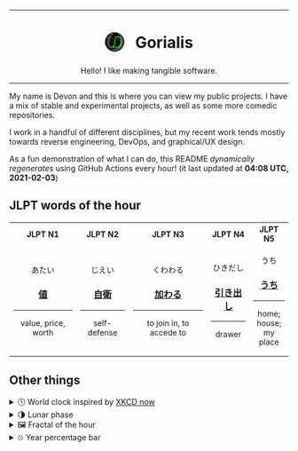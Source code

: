 ***

<h1 align="center">
<sub>
    <img src="readme/resources/avatar.png" height="36">
</sub>
&nbsp;
Gorialis
</h1>
<p align="center">
Hello! I like making tangible software.
</p>

***

My name is Devon and this is where you can view my public projects. I have a mix of stable and experimental projects, as well as some more comedic repositories.

I work in a handful of different disciplines, but my recent work tends mostly towards reverse engineering, DevOps, and graphical/UX design.

As a fun demonstration of what I can do, this README *dynamically regenerates* using GitHub Actions every hour! (it last updated at **04:08 UTC, 2021-02-03**)

<h2>JLPT words of the hour</h2>
<table>
    <tr>
        <th>JLPT N1</th>
        <th>JLPT N2</th>
        <th>JLPT N3</th>
        <th>JLPT N4</th>
        <th>JLPT N5</th>
    </tr>
    <tr>
        <td>
            <p align="center">あたい</p>
            <h3 align="center"><b><a href="https://jisho.org/search/%E5%80%A4">値</a></b></h3>
            <hr>
            <p align="center">value,<wbr> price,<wbr> worth</p>
        </td>
        <td>
            <p align="center">じえい</p>
            <h3 align="center"><b><a href="https://jisho.org/search/%E8%87%AA%E8%A1%9B">自衛</a></b></h3>
            <hr>
            <p align="center">self-defense</p>
        </td>
        <td>
            <p align="center">くわわる</p>
            <h3 align="center"><b><a href="https://jisho.org/search/%E5%8A%A0%E3%82%8F%E3%82%8B">加わる</a></b></h3>
            <hr>
            <p align="center">to join in,<wbr> to accede to</p>
        </td>
        <td>
            <p align="center">ひきだし</p>
            <h3 align="center"><b><a href="https://jisho.org/search/%E5%BC%95%E3%81%8D%E5%87%BA%E3%81%97">引き出し</a></b></h3>
            <hr>
            <p align="center">drawer</p>
        </td>
        <td>
            <p align="center">うち</p>
            <h3 align="center"><b><a href="https://jisho.org/search/%E3%81%86%E3%81%A1">うち</a></b></h3>
            <hr>
            <p align="center">home;<br> house;<br> my place</p>
        </td>
    </tr>
</table>

<h2>Other things</h2>
<details>
<summary>🕓  World clock inspired by <a href="https://xkcd.com/now">XKCD now</a></summary>

> <img src="generated/now.png" width="512">

</details>
<details>
<summary>🌗 Lunar phase</summary>

The moon is approximately 73.03% through its phase (Last Quarter).

</details>
<details>
<summary>&#x1f5bc; Fractal of the hour</summary>

> <img src="generated/fractal.png" width="512">

</details>
<details>
<summary>&#x23f2; Year percentage bar</summary>
<pre><code>2021 [█▁▁▁▁▁▁▁▁▁▁▁▁▁▁▁▁▁▁▁] 9.09%</code></pre>
</details>
